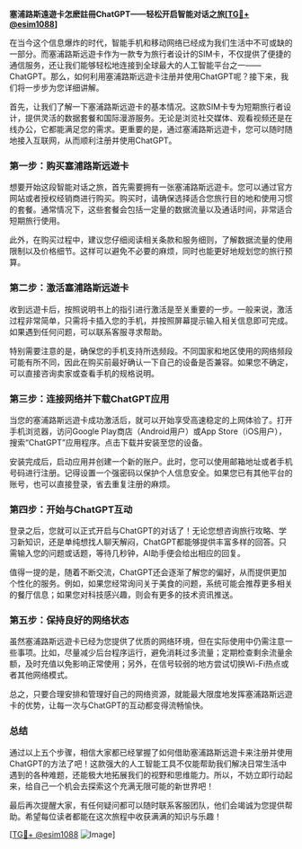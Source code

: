 **塞浦路斯遠遊卡怎麽註冊ChatGPT——轻松开启智能对话之旅[[TG💪+ @esim1088](https://t.me/s/esim1088)]**

在当今这个信息爆炸的时代，智能手机和移动网络已经成为我们生活中不可或缺的一部分。而塞浦路斯远遊卡作为一款专为旅行者设计的SIM卡，不仅提供了便捷的通信服务，还让我们能够轻松地连接到全球最大的人工智能平台之一——ChatGPT。那么，如何利用塞浦路斯远遊卡注册并使用ChatGPT呢？接下来，我们将一步步为您详细讲解。

首先，让我们了解一下塞浦路斯远遊卡的基本情况。这款SIM卡专为短期旅行者设计，提供灵活的数据套餐和国际漫游服务。无论是浏览社交媒体、观看视频还是在线办公，它都能满足您的需求。更重要的是，通过塞浦路斯远遊卡，您可以随时随地接入互联网，从而顺利注册并使用ChatGPT。

### **第一步：购买塞浦路斯远遊卡**

想要开始这段智能对话之旅，首先需要拥有一张塞浦路斯远遊卡。您可以通过官方网站或者授权经销商进行购买。购买时，请确保选择适合您旅行目的地和使用习惯的套餐。通常情况下，这些套餐会包括一定量的数据流量以及通话时间，非常适合短期旅行使用。

此外，在购买过程中，建议您仔细阅读相关条款和服务细则，了解数据流量的使用限制以及价格细节。这样可以避免不必要的麻烦，同时也能更好地规划您的旅行预算。

### **第二步：激活塞浦路斯远遊卡**

收到远遊卡后，按照说明书上的指引进行激活是至关重要的一步。一般来说，激活过程非常简单，只需将卡插入您的手机，并按照屏幕提示输入相关信息即可完成。如果遇到任何问题，可以联系客服寻求帮助。

特别需要注意的是，确保您的手机支持所选频段。不同国家和地区使用的网络频段可能有所不同，因此在购买前最好确认一下自己的设备是否兼容。如果您不确定，可以直接咨询卖家或查看手机的规格说明。

### **第三步：连接网络并下载ChatGPT应用**

当您的塞浦路斯远遊卡成功激活后，就可以开始享受高速稳定的上网体验了。打开手机浏览器，访问Google Play商店（Android用户）或App Store（iOS用户），搜索“ChatGPT”应用程序。点击下载并安装至您的设备。

安装完成后，启动应用并创建一个新的账户。此时，您可以使用邮箱地址或者手机号码进行注册。记得设置一个强密码以保护个人信息安全。如果您已有其他平台的账号，也可以直接登录，省去重复注册的麻烦。

### **第四步：开始与ChatGPT互动**

登录之后，您就可以正式开启与ChatGPT的对话了！无论您想咨询旅行攻略、学习新知识，还是单纯想找人聊天解闷，ChatGPT都能够提供丰富多样的回答。只需输入您的问题或话题，等待几秒钟，AI助手便会给出相应的回复。

值得一提的是，随着不断交流，ChatGPT还会逐渐了解您的偏好，从而提供更加个性化的服务。例如，如果您经常询问关于美食的问题，系统可能会推荐更多相关的餐厅信息；如果您对科技感兴趣，则会有更多的技术资讯推送。

### **第五步：保持良好的网络状态**

虽然塞浦路斯远遊卡已经为您提供了优质的网络环境，但在实际使用中仍需注意一些事项。比如，尽量减少后台程序运行，避免消耗过多流量；定期检查剩余流量余额，及时充值以免影响正常使用；另外，在信号较弱的地方尝试切换Wi-Fi热点或者其他网络模式。

总之，只要合理安排和管理好自己的网络资源，就能最大限度地发挥塞浦路斯远遊卡的优势，让每一次与ChatGPT的互动都变得流畅愉快。

### **总结**

通过以上五个步骤，相信大家都已经掌握了如何借助塞浦路斯远遊卡来注册并使用ChatGPT的方法了吧！这款强大的人工智能工具不仅能帮助我们解决日常生活中遇到的各种难题，还能极大地拓展我们的视野和思维能力。所以，不妨立即行动起来，给自己一个机会去探索这个充满无限可能的新世界吧！

最后再次提醒大家，有任何疑问都可以随时联系客服团队，他们会竭诚为您提供帮助。希望每位读者都能在这次旅程中收获满满的知识与乐趣！

[[TG💪+ @esim1088](https://t.me/s/esim1088) ![Image](https://i.postimg.cc/4NQfJmqS/Snipaste-2025-05-13-00-14-12.png)]